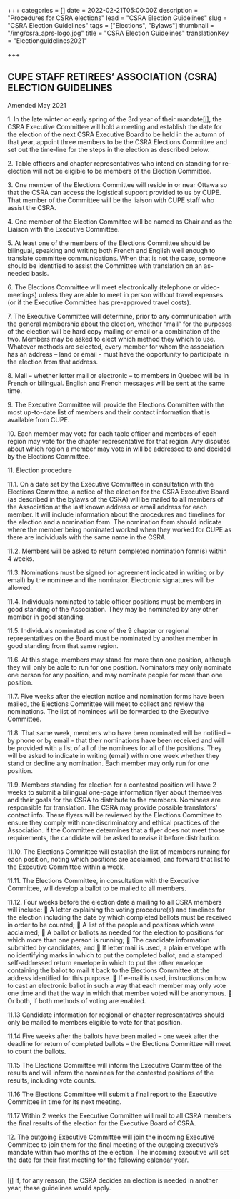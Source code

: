+++
categories = []
date = 2022-02-21T05:00:00Z
description = "Procedures for CSRA elections"
lead = "CSRA Election Guidelines"
slug = "CSRA Election Guidelines"
tags = ["Elections", "Bylaws"]
thumbnail = "/img/csra_aprs-logo.jpg"
title = "CSRA Election Guidelines"
translationKey = "Electionguidelines2021"

+++
## CUPE STAFF RETIREES’ ASSOCIATION (CSRA) ELECTION GUIDELINES

Amended May 2021

1\. In the late winter or early spring of the 3rd year of their mandate[\[i\]](#_edn1), the CSRA Executive Committee will hold a meeting and establish the date for the election of the next CSRA Executive Board to be held in the autumn of that year, appoint three members to be the CSRA Elections Committee and set out the time-line for the steps in the election as described below.

2\. Table officers and chapter representatives who intend on standing for re-election will not be eligible to be members of the Election Committee.

3\. One member of the Elections Committee will reside in or near Ottawa so that the CSRA can access the logistical support provided to us by CUPE. That member of the Committee will be the liaison with CUPE staff who assist the CSRA.

4\. One member of the Election Committee will be named as Chair and as the Liaison with the Executive Committee.

5\. At least one of the members of the Elections Committee should be bilingual, speaking and writing both French and English well enough to translate committee communications. When that is not the case, someone should be identified to assist the Committee with translation on an as-needed basis.

6\. The Elections Committee will meet electronically (telephone or video-meetings) unless they are able to meet in person without travel expenses (or if the Executive Committee has pre-approved travel costs).

7\. The Executive Committee will determine, prior to any communication with the general membership about the election, whether “mail” for the purposes of the election will be hard copy mailing or email or a combination of the two. Members may be asked to elect which method they which to use. Whatever methods are selected, every member for whom the association has an address – land or email - must have the opportunity to participate in the election from that address.

8\. Mail – whether letter mail or electronic – to members in Quebec will be in French or bilingual. English and French messages will be sent at the same time.

9\. The Executive Committee will provide the Elections Committee with the most up-to-date list of members and their contact information that is available from CUPE.

10\. Each member may vote for each table officer and members of each region may vote for the chapter representative for that region. Any disputes about which region a member may vote in will be addressed to and decided by the Elections Committee.

11\. Election procedure

11\.1. On a date set by the Executive Committee in consultation with the Elections Committee, a notice of the election for the CSRA Executive Board (as described in the bylaws of the CSRA) will be mailed to all members of the Association at the last known address or email address for each member. It will include information about the procedures and timelines for the election and a nomination form. The nomination form should indicate where the member being nominated worked when they worked for CUPE as there are individuals with the same name in the CSRA.

11\.2. Members will be asked to return completed nomination form(s) within 4 weeks.

11\.3. Nominations must be signed (or agreement indicated in writing or by email) by the nominee and the nominator. Electronic signatures will be allowed.

11\.4. Individuals nominated to table officer positions must be members in good standing of the Association. They may be nominated by any other member in good standing.

11\.5. Individuals nominated as one of the 9 chapter or regional representatives on the Board must be nominated by another member in good standing from that same region.

11\.6. At this stage, members may stand for more than one position, although they will only be able to run for one position. Nominators may only nominate one person for any position, and may nominate people for more than one position.

11\.7. Five weeks after the election notice and nomination forms have been mailed, the Elections Committee will meet to collect and review the nominations. The list of nominees will be forwarded to the Executive Committee.

11\.8. That same week, members who have been nominated will be notified – by phone or by email - that their nominations have been received and will be provided with a list of all of the nominees for all of the positions. They will be asked to indicate in writing (email) within one week whether they stand or decline any nomination. Each member may only run for one position.

11\.9. Members standing for election for a contested position will have 2 weeks to submit a bilingual one-page information flyer about themselves and their goals for the CSRA to distribute to the members. Nominees are responsible for translation. The CSRA may provide possible translators’ contact info. These flyers will be reviewed by the Elections Committee to ensure they comply with non-discriminatory and ethical practices of the Association. If the Committee determines that a flyer does not meet those requirements, the candidate will be asked to revise it before distribution.

11\.10. The Elections Committee will establish the list of members running for each position, noting which positions are acclaimed, and forward that list to the Executive Committee within a week.

11\.11. The Elections Committee, in consultation with the Executive Committee, will develop a ballot to be mailed to all members.

11\.12. Four weeks before the election date a mailing to all CSRA members will include:  A letter explaining the voting procedure(s) and timelines for the election including the date by which completed ballots must be received in order to be counted;  A list of the people and positions which were acclaimed;  A ballot or ballots as needed for the election to positions for which more than one person is running;  The candidate information submitted by candidates; and  If letter mail is used, a plain envelope with no identifying marks in which to put the completed ballot, and a stamped self-addressed return envelope in which to put the other envelope containing the ballot to mail it back to the Elections Committee at the address identified for this purpose.  If e-mail is used, instructions on how to cast an electronic ballot in such a way that each member may only vote one time and that the way in which that member voted will be anonymous.  Or both, if both methods of voting are enabled.

11\.13 Candidate information for regional or chapter representatives should only be mailed to members eligible to vote for that position.

11\.14 Five weeks after the ballots have been mailed – one week after the deadline for return of completed ballots – the Elections Committee will meet to count the ballots.

11\.15 The Elections Committee will inform the Executive Committee of the results and will inform the nominees for the contested positions of the results, including vote counts.

11\.16 The Elections Committee will submit a final report to the Executive Committee in time for its next meeting.

11\.17 Within 2 weeks the Executive Committee will mail to all CSRA members the final results of the election for the Executive Board of CSRA.

12\. The outgoing Executive Committee will join the incoming Executive Committee to join them for the final meeting of the outgoing executive’s mandate within two months of the election. The incoming executive will set the date for their first meeting for the following calendar year.

***

[\[i\]](#_ednref1) If, for any reason, the CSRA decides an election is needed in another year, these guidelines would apply.